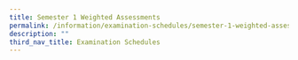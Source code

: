 ```yaml
---
title: Semester 1 Weighted Assessments
permalink: /information/examination-schedules/semester-1-weighted-assessments/
description: ""
third_nav_title: Examination Schedules
---
```

